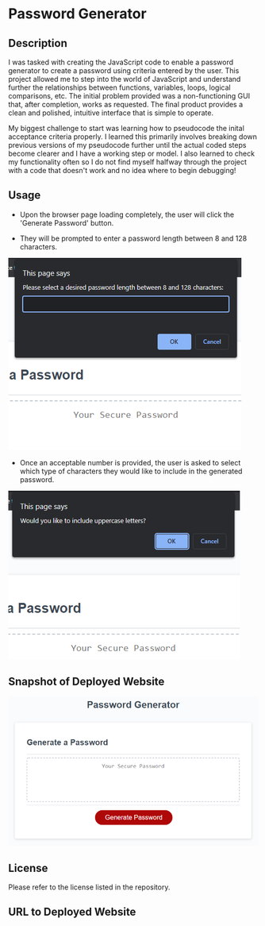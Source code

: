 # Password Generator

## Description

I was tasked with creating the JavaScript code to enable a password generator to create a password using criteria entered by the user. This project allowed me to step into the world of JavaScript and understand further the relationships between functions, variables, loops, logical comparisons, etc. The initial problem provided was a non-functioning GUI that, after completion, works as requested. The final product provides a clean and polished, intuitive interface that is simple to operate.

My biggest challenge to start was learning how to pseudocode the inital acceptance criteria properly. I learned this primarily involves breaking down previous versions of my pseudocode further until the actual coded steps become clearer and I have a working step or model. I also learned to check my functionality often so I do not find myself halfway through the project with a code that doesn't work and no idea where to begin debugging!

## Usage

- Upon the browser page loading completely, the user will click the 'Generate Password' button.

- They will be prompted to enter a password length between 8 and 128 characters.

![The application displays a prompt for desired password length.](./Assets/images/password-length.png)

- Once an acceptable number is provided, the user is asked to select which type of characters they would like to include in the generated password.

![The application displays a prompt for desired character type inclusion.](./Assets/images/character-selection.png)

## Snapshot of Deployed Website

![The Password Generator application displays a red button to "Generate Password".](./Assets/images/03-javascript-homework-demo.png)

## License

Please refer to the license listed in the repository.

## URL to Deployed Website
